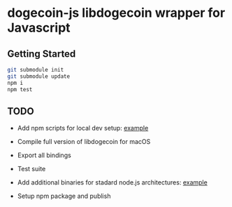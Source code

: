 # dogecoin-js libdogecoin wrapper for Javascript

## Getting Started

```bash
git submodule init
git submodule update
npm i
npm test
```

## TODO

- Add npm scripts for local dev setup: [example](https://stackoverflow.com/questions/23076968/npm-postinstall-only-on-development)

- Compile full version of libdogecoin for macOS

- Export all bindings

- Test suite

- Add additional binaries for stadard node.js architectures: [example](https://sunzhongkui.wordpress.com/2013/07/26/create-and-publish-node-js-c-addon/)

- Setup npm package and publish
